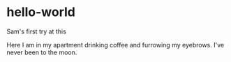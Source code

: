 # hello-world

Sam's first try at this

Here I am in my apartment drinking coffee and furrowing my eyebrows.
I've never been to the moon. 
